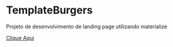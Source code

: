 # TemplateBurgers
Projeto de desenvolvimento de landing page utilizando materialize

[Clique Aqui](https://nogueira-lucas.github.io/TemplateBurgers/)
